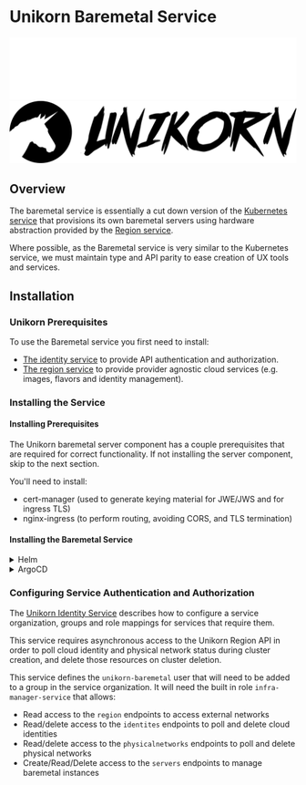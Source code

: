 # Unikorn Baremetal Service

![Unikorn Logo](https://raw.githubusercontent.com/unikorn-cloud/assets/main/images/logos/light-on-dark/logo.svg#gh-dark-mode-only)
![Unikorn Logo](https://raw.githubusercontent.com/unikorn-cloud/assets/main/images/logos/dark-on-light/logo.svg#gh-light-mode-only)

## Overview

The baremetal service is essentially a cut down version of the [Kubernetes service](https://github.com/unikorn-cloud/kubernetes) that provisions its own baremetal servers using hardware abstraction provided by the [Region service](https://github.com/unikorn-cloud/region).

Where possible, as the Baremetal service is very similar to the Kubernetes service, we must maintain type and API parity to ease creation of UX tools and services.

## Installation

### Unikorn Prerequisites

To use the Baremetal service you first need to install:

* [The identity service](https://github.com/unikorn-cloud/identity) to provide API authentication and authorization.
* [The region service](https://github.com/unikorn-cloud/region) to provide provider agnostic cloud services (e.g. images, flavors and identity management).

### Installing the Service

#### Installing Prerequisites

The Unikorn baremetal server component has a couple prerequisites that are required for correct functionality.
If not installing the server component, skip to the next section.

You'll need to install:

* cert-manager (used to generate keying material for JWE/JWS and for ingress TLS)
* nginx-ingress (to perform routing, avoiding CORS, and TLS termination)

#### Installing the Baremetal Service

<details>
<summary>Helm</summary>

Create a `values.yaml` for the server component:
A typical `values.yaml` that uses cert-manager and ACME, and external DNS might look like:

```yaml
global:
  identity:
    host: https://identity.unikorn-cloud.org
  region:
    host: https://region.unikorn-cloud.org
  baremetal:
    host: https://baremetal.unikorn-cloud.org
```

```shell
helm install unikorn charts/unikorn --namespace unikorn --create-namespace --values values.yaml
```

</details>

<details>
<summary>ArgoCD</summary>

```yaml
apiVersion: argoproj.io/v1alpha1
kind: Application
metadata:
  name: unikorn
  namespace: argocd
spec:
  project: default
  source:
    repoURL: https://unikorn-cloud.github.io/unikorn
    chart: unikorn
    targetRevision: v0.1.0
  destination:
    namespace: unikorn
    server: https://kubernetes.default.svc
  syncPolicy:
    automated:
      prune: true
      selfHeal: true
    syncOptions:
    - CreateNamespace=true
```

</details>

### Configuring Service Authentication and Authorization

The [Unikorn Identity Service](https://github.com/unikorn-cloud/identity) describes how to configure a service organization, groups and role mappings for services that require them.

This service requires asynchronous access to the Unikorn Region API in order to poll cloud identity and physical network status during cluster creation, and delete those resources on cluster deletion.

This service defines the `unikorn-baremetal` user that will need to be added to a group in the service organization.
It will need the built in role `infra-manager-service` that allows:

* Read access to the `region` endpoints to access external networks
* Read/delete access to the `identites` endpoints to poll and delete cloud identities
* Read/delete access to the `physicalnetworks` endpoints to poll and delete physical networks
* Create/Read/Delete access to the `servers` endpoints to manage baremetal instances
